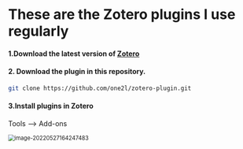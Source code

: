 # These are the Zotero plugins I use regularly

#### 1.Download the latest version of [Zotero](https://www.zotero.org/)

#### 2. Download the plugin in this repository.

```bash
git clone https://github.com/one2l/zotero-plugin.git
```

#### 3.Install plugins in Zotero

Tools —> Add-ons

<img src="D:\Document\Image\Typora\image-20220527164247483.png" alt="image-20220527164247483" style="zoom: 80%;" />
